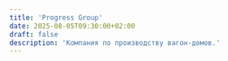 ```yaml
---
title: 'Progress Group'
date: 2025-08-05T09:30:00+02:00
draft: false
description: 'Компания по производству вагон-домов.'
---
```

